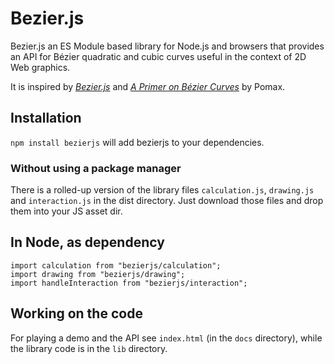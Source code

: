 # Bezier.js

Bezier.js an ES Module based library for Node.js and browsers that provides an API for Bézier quadratic and cubic curves useful in the context of 2D Web graphics.

It is inspired by *[Bezier.js](https://pomax.github.io/bezierjs/)* and *[A Primer on Bézier Curves](https://pomax.github.io/bezierinfo/)* by Pomax.

## Installation
`npm install bezierjs` will add bezierjs to your dependencies.

### Without using a package manager
There is a rolled-up version of the library files `calculation.js`, `drawing.js` and `interaction.js` in the dist directory. Just download those files and drop them into your JS asset dir.

## In Node, as dependency
````
import calculation from "bezierjs/calculation";
import drawing from "bezierjs/drawing";
import handleInteraction from "bezierjs/interaction";
````

## Working on the code
For playing a demo and the API see `index.html` (in the `docs` directory), while the library code is in the `lib` directory.
